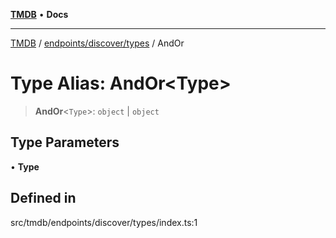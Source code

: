 [**TMDB**](../../../../README.md) • **Docs**

***

[TMDB](../../../../README.md) / [endpoints/discover/types](../README.md) / AndOr

# Type Alias: AndOr\<Type\>

> **AndOr**\<`Type`\>: `object` \| `object`

## Type Parameters

• **Type**

## Defined in

src/tmdb/endpoints/discover/types/index.ts:1
